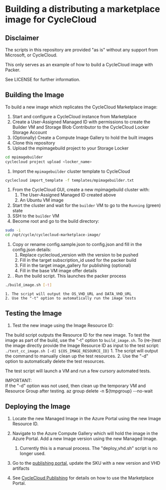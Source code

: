 # Building a distributing a marketplace image for CycleCloud

## Disclaimer

The scripts in this repository are provided "as is" without any support from Microsoft, or CycleCloud.

This only serves as an example of how to build a CycleCloud image with Packer.

See LICENSE for further information.

## Building the Image

To build a new image which replicates the CycleCloud Marketplace image:
1. Start and configure a CycleCloud instance from Marketplace
2. Create a User-Assigned Managed ID with permissions to create the Builder VM and Storage Blob Contributor to the CycleCloud Locker Storage Account
3. (Optionally) Create a Compute Image Gallery to hold the built images
4. Clone this repository
5. Upload the mpimagebuild project to your Storage Locker
``` bash
cd mpimagebuilder
cyclecloud project upload <locker_name>
```
1. Import the ``mpimagebuilder`` cluster template to CycleCloud
``` bash
cyclecloud import_template -f templates/mpimagebuilder.txt
```
1. From the CycleCloud GUI, create a new mpimagebuild cluster with:
   1. The User-Assigned Managed ID created above
   2. An Ubuntu VM image
2. Start the cluster and wait for the ``builder`` VM to go to the ``Running`` (green) state
3. SSH to the ``builder`` VM
4.  Become root and go to the build directory:
``` bash
sudo -i
cd /opt/cycle/cyclecloud-marketplace-image/
```
1. Copy or rename config.sample.json to config.json and fill in the config.json details:
   1. Replace cyclecloud_version with the version to be pushed
   2. Fill in the target subscription_id used for the packer build
   3. Fill in the target image_gallery for publishing (optional)
   4. Fill in the base VM image offer details
2. . Run the build script. This launches the packer process
``` bash
./build_image.sh [-t]
```
    1. The script will output the OS_VHD_URL and DATA_VHD_URL
    2. Use the "-t" option to automatically run the image tests

## Testing the Image

1. Test the new image using the Image Resource ID:

The build script outputs the Resource ID for the new image. 
To test the image as part of the build, use the "-t" option to `build_image.sh`.
To (re-)test the image directly provide the Image Resource ID as input to the test script:
    ```
    ./test_cc_image.sh [-d] ${OS_IMAGE_RESOURCE_ID}
    ```
    1. The script will output the command to manually clean up the test resources.
    2. Use the "-d" option to automatically delete the test resources.

The test script will launch a VM and run a few cursory automated tests.

IMPORTANT:  
If the "-d" option was not used, then clean up the temporary VM and Resource Group after testing.
az group delete -n ${tmpgroup} --no-wait

## Deploying the Image

1. Locate the new Managed Image in the Azure Portal using the new Image Resource ID.

2. Navigate to the Azure Compute Gallery which will hold the image in the Azure Portal.  Add a new Image version using the new Managed Image.
   1. Currently this is a manual process.   The "deploy_vhd.sh" script is no longer used.

3. Go to the [publishing portal](https://partner.microsoft.com/en-us/dashboard/commercial-marketplace/overview), update the SKU with a new version and VHD artifacts

4. See [CycleCloud Publishing](https://microsoft.sharepoint.com/:w:/t/CycleEngineeringTeam/EYORK6cI7ExGrFHGXIrOHrAB5WNvPRaOkq0VBiM0bD4-WA?e=pMBt6l) for
details on how to use the Marketplace Portal.


